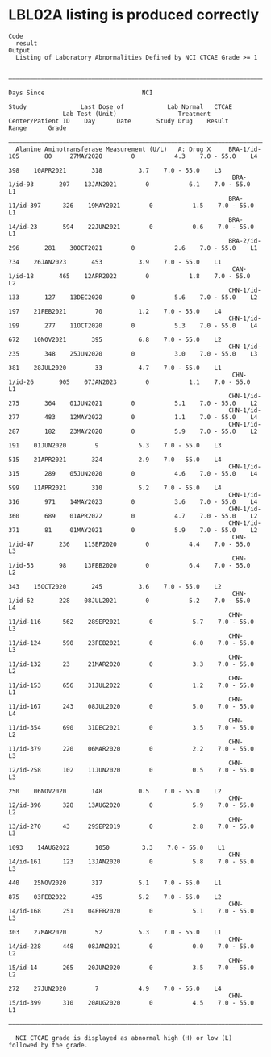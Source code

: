 # LBL02A listing is produced correctly

    Code
      result
    Output
      Listing of Laboratory Abnormalities Defined by NCI CTCAE Grade >= 1
      
      ———————————————————————————————————————————————————————————————————————————————————————————————————————————————————————————————————————————
                                                                                                        Days Since                           NCI 
                                                                                   Study               Last Dose of            Lab Normal   CTCAE
                   Lab Test (Unit)                 Treatment   Center/Patient ID    Day      Date       Study Drug    Result     Range      Grade
      ———————————————————————————————————————————————————————————————————————————————————————————————————————————————————————————————————————————
      Alanine Aminotransferase Measurement (U/L)   A: Drug X     BRA-1/id-105       80     27MAY2020        0           4.3    7.0 - 55.0    L4  
                                                                                    398    10APR2021       318          3.7    7.0 - 55.0    L3  
                                                                  BRA-1/id-93       207    13JAN2021        0           6.1    7.0 - 55.0    L1  
                                                                 BRA-11/id-397      326    19MAY2021        0           1.5    7.0 - 55.0    L1  
                                                                 BRA-14/id-23       594    22JUN2021        0           0.6    7.0 - 55.0    L1  
                                                                 BRA-2/id-296       281    30OCT2021        0           2.6    7.0 - 55.0    L1  
                                                                                    734    26JAN2023       453          3.9    7.0 - 55.0    L1  
                                                                  CAN-1/id-18       465    12APR2022        0           1.8    7.0 - 55.0    L2  
                                                                 CHN-1/id-133       127    13DEC2020        0           5.6    7.0 - 55.0    L2  
                                                                                    197    21FEB2021        70          1.2    7.0 - 55.0    L4  
                                                                 CHN-1/id-199       277    11OCT2020        0           5.3    7.0 - 55.0    L4  
                                                                                    672    10NOV2021       395          6.8    7.0 - 55.0    L2  
                                                                 CHN-1/id-235       348    25JUN2020        0           3.0    7.0 - 55.0    L3  
                                                                                    381    28JUL2020        33          4.7    7.0 - 55.0    L1  
                                                                  CHN-1/id-26       905    07JAN2023        0           1.1    7.0 - 55.0    L1  
                                                                 CHN-1/id-275       364    01JUN2021        0           5.1    7.0 - 55.0    L2  
                                                                 CHN-1/id-277       483    12MAY2022        0           1.1    7.0 - 55.0    L4  
                                                                 CHN-1/id-287       182    23MAY2020        0           5.9    7.0 - 55.0    L2  
                                                                                    191    01JUN2020        9           5.3    7.0 - 55.0    L3  
                                                                                    515    21APR2021       324          2.9    7.0 - 55.0    L4  
                                                                 CHN-1/id-315       289    05JUN2020        0           4.6    7.0 - 55.0    L4  
                                                                                    599    11APR2021       310          5.2    7.0 - 55.0    L4  
                                                                 CHN-1/id-316       971    14MAY2023        0           3.6    7.0 - 55.0    L4  
                                                                 CHN-1/id-360       689    01APR2022        0           4.7    7.0 - 55.0    L2  
                                                                 CHN-1/id-371       81     01MAY2021        0           5.9    7.0 - 55.0    L2  
                                                                  CHN-1/id-47       236    11SEP2020        0           4.4    7.0 - 55.0    L3  
                                                                  CHN-1/id-53       98     13FEB2020        0           6.4    7.0 - 55.0    L2  
                                                                                    343    15OCT2020       245          3.6    7.0 - 55.0    L2  
                                                                  CHN-1/id-62       228    08JUL2021        0           5.2    7.0 - 55.0    L4  
                                                                 CHN-11/id-116      562    28SEP2021        0           5.7    7.0 - 55.0    L3  
                                                                 CHN-11/id-124      590    23FEB2021        0           6.0    7.0 - 55.0    L3  
                                                                 CHN-11/id-132      23     21MAR2020        0           3.3    7.0 - 55.0    L2  
                                                                 CHN-11/id-153      656    31JUL2022        0           1.2    7.0 - 55.0    L1  
                                                                 CHN-11/id-167      243    08JUL2020        0           5.0    7.0 - 55.0    L4  
                                                                 CHN-11/id-354      690    31DEC2021        0           3.5    7.0 - 55.0    L2  
                                                                 CHN-11/id-379      220    06MAR2020        0           2.2    7.0 - 55.0    L3  
                                                                 CHN-12/id-258      102    11JUN2020        0           0.5    7.0 - 55.0    L3  
                                                                                    250    06NOV2020       148          0.5    7.0 - 55.0    L2  
                                                                 CHN-12/id-396      328    13AUG2020        0           5.9    7.0 - 55.0    L2  
                                                                 CHN-13/id-270      43     29SEP2019        0           2.8    7.0 - 55.0    L3  
                                                                                   1093    14AUG2022       1050         3.3    7.0 - 55.0    L1  
                                                                 CHN-14/id-161      123    13JAN2020        0           5.8    7.0 - 55.0    L3  
                                                                                    440    25NOV2020       317          5.1    7.0 - 55.0    L1  
                                                                                    875    03FEB2022       435          5.2    7.0 - 55.0    L2  
                                                                 CHN-14/id-168      251    04FEB2020        0           5.1    7.0 - 55.0    L3  
                                                                                    303    27MAR2020        52          5.3    7.0 - 55.0    L1  
                                                                 CHN-14/id-228      448    08JAN2021        0           0.0    7.0 - 55.0    L2  
                                                                 CHN-15/id-14       265    20JUN2020        0           3.5    7.0 - 55.0    L2  
                                                                                    272    27JUN2020        7           4.9    7.0 - 55.0    L4  
                                                                 CHN-15/id-399      310    20AUG2020        0           4.5    7.0 - 55.0    L1  
      ———————————————————————————————————————————————————————————————————————————————————————————————————————————————————————————————————————————
      
      NCI CTCAE grade is displayed as abnormal high (H) or low (L) followed by the grade.


